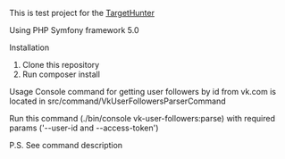 This is test project for the <a href="https://vk.com/targethunter"> TargetHunter </a>

Using PHP Symfony framework 5.0

Installation

1. Clone this repository 
2. Run composer install

Usage
Console command for getting user followers by id from vk.com is located in src/command/VkUserFollowersParserCommand

Run this command (./bin/console vk-user-followers:parse) with required params ('--user-id and --access-token') 

P.S. See command description
